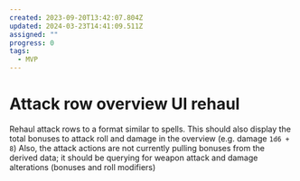 ```yaml
---
created: 2023-09-20T13:42:07.804Z
updated: 2024-03-23T14:41:09.511Z
assigned: ""
progress: 0
tags:
  - MVP
---
```


# Attack row overview UI rehaul

Rehaul attack rows to a format similar to spells. This should also display the total bonuses to attack roll and damage in the overview (e.g. damage `1d6 + 8`)
Also, the attack actions are not currently pulling bonuses from the derived data; it should be querying for weapon attack and damage alterations (bonuses and roll modifiers)
